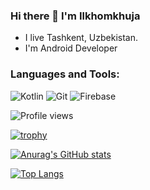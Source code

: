 ### Hi there 👋 I'm Ilkhomkhuja
-  I live Tashkent, Uzbekistan.
- I'm Android Developer

### Languages and Tools:
<b></b>
![Kotlin](https://img.shields.io/badge/-Kotlin-4B4F59?style=plastic&logo=appveyorlogo=Kotlin)
![Git](https://img.shields.io/badge/-Git-4B4F59?style=for-the-badge&logo=Git)
![Firebase](https://img.shields.io/badge/-Firebase-4B4F59?style=for-the-badge&logo=Firebase)
<!--
**Ilhom0549/Ilhom0549** is a ✨ _special_ ✨ repository because its `README.md` (this file) appears on your GitHub profile.

Here are some ideas to get you started:

- 🔭 I’m currently working on ...
- 🌱 I’m currently learning ...
- 👯 I’m looking to collaborate on ...
- 🤔 I’m looking for help with ...
- 💬 Ask me about ...
- 📫 How to reach me: ...
- 😄 Pronouns: ...
- ⚡ Fun fact: ...
-->
![Profile views](https://gpvc.arturio.dev/Ilhom0549)


[![trophy](https://github-profile-trophy.vercel.app/?username=Ilhom0549&theme=flat&margin-w=10)](https://github.com/ryo-ma/github-profile-trophy)


[![Anurag's GitHub stats](https://github-readme-stats.vercel.app/api?username=Ilhom0549&hide=contribs,prs&count_private=true&show_icons=true)](https://github.com/anuraghazra/github-readme-stats) 


<!-- ### Languages and Tools
<p align="left"> <a href="https://developer.android.com" target="_blank"> <img src="https://raw.githubusercontent.com/devicons/devicon/master/icons/android/android-original-wordmark.svg" alt="android" width="40" height="40"/> </a> <a href="https://kotlinlang.org" target="_blank"> <img src="https://www.vectorlogo.zone/logos/kotlinlang/kotlinlang-icon.svg" alt="kotlin" width="40" height="40"/> </a> </p> -->


[![Top Langs](https://github-readme-stats.vercel.app/api/top-langs/?username=Ilhom0549&layout=compact)](https://github.com/anuraghazra/github-readme-stats)


<!-- ![Android](https://media.giphy.com/media/llarwdtFqG63IlqUR1/giphy.gif) -->
